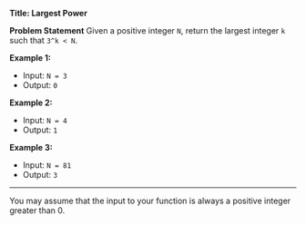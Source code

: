**Title: Largest Power**

**Problem Statement**
Given a positive integer `N`, return the largest integer `k` such that `3^k < N`.

**Example 1:**
- Input: `N = 3`
- Output: `0`

**Example 2:**
- Input: `N = 4`
- Output: `1`

**Example 3:**
- Input: `N = 81`
- Output: `3`

-----
You may assume that the input to your function is always a positive integer greater than 0.